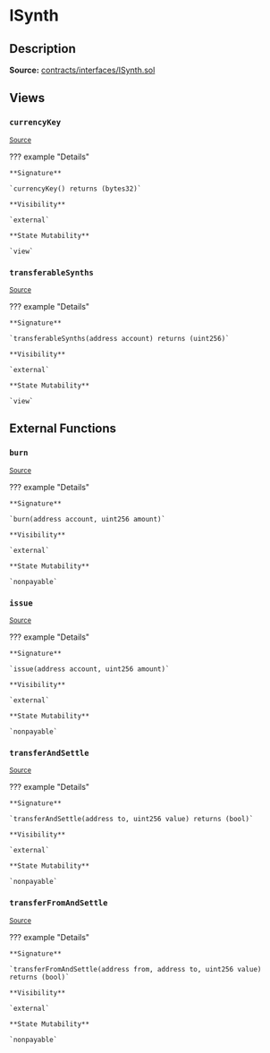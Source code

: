 # ISynth

## Description

**Source:** [contracts/interfaces/ISynth.sol](https://github.com/Synthetixio/synthetix/tree/v2.27.1-alpha/contracts/interfaces/ISynth.sol)

## Views

### `currencyKey`

<sub>[Source](https://github.com/Synthetixio/synthetix/tree/v2.27.1-alpha/contracts/interfaces/ISynth.sol#L6)</sub>

??? example "Details"

    **Signature**

    `currencyKey() returns (bytes32)`

    **Visibility**

    `external`

    **State Mutability**

    `view`

### `transferableSynths`

<sub>[Source](https://github.com/Synthetixio/synthetix/tree/v2.27.1-alpha/contracts/interfaces/ISynth.sol#L8)</sub>

??? example "Details"

    **Signature**

    `transferableSynths(address account) returns (uint256)`

    **Visibility**

    `external`

    **State Mutability**

    `view`

## External Functions

### `burn`

<sub>[Source](https://github.com/Synthetixio/synthetix/tree/v2.27.1-alpha/contracts/interfaces/ISynth.sol#L20)</sub>

??? example "Details"

    **Signature**

    `burn(address account, uint256 amount)`

    **Visibility**

    `external`

    **State Mutability**

    `nonpayable`

### `issue`

<sub>[Source](https://github.com/Synthetixio/synthetix/tree/v2.27.1-alpha/contracts/interfaces/ISynth.sol#L22)</sub>

??? example "Details"

    **Signature**

    `issue(address account, uint256 amount)`

    **Visibility**

    `external`

    **State Mutability**

    `nonpayable`

### `transferAndSettle`

<sub>[Source](https://github.com/Synthetixio/synthetix/tree/v2.27.1-alpha/contracts/interfaces/ISynth.sol#L11)</sub>

??? example "Details"

    **Signature**

    `transferAndSettle(address to, uint256 value) returns (bool)`

    **Visibility**

    `external`

    **State Mutability**

    `nonpayable`

### `transferFromAndSettle`

<sub>[Source](https://github.com/Synthetixio/synthetix/tree/v2.27.1-alpha/contracts/interfaces/ISynth.sol#L13)</sub>

??? example "Details"

    **Signature**

    `transferFromAndSettle(address from, address to, uint256 value) returns (bool)`

    **Visibility**

    `external`

    **State Mutability**

    `nonpayable`
